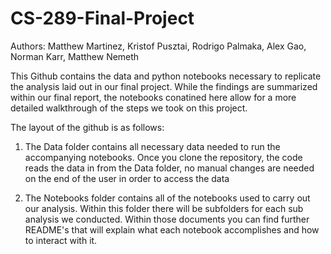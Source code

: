 # CS-289-Final-Project
Authors: Matthew Martinez, Kristof Pusztai, Rodrigo Palmaka, Alex Gao, Norman Karr, Matthew Nemeth

This Github contains the data and python notebooks necessary to replicate the analysis laid out in our final project. While the findings are summarized within our final report, the notebooks conatined here allow for a more detailed walkthrough of the steps we took on this project.

The layout of the github is as follows:

1) The Data folder contains all necessary data needed to run the accompanying notebooks.  Once you clone the repository, the code reads the data in from the Data folder, no manual changes are needed on the end of the user in order to access the data

2) The Notebooks folder contains all of the notebooks used to carry out our analysis. Within this folder there will be subfolders for each sub analysis we conducted. Within those documents you can find further README's that will explain what each notebook accomplishes and how to interact with it.


